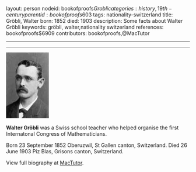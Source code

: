 layout: person
nodeid: bookofproofs$Grobli
categories: history,19th-century
parentid: bookofproofs$603
tags: nationality-switzerland
title: Gröbli, Walter
born: 1852
died: 1903
description: Some facts about Walter Gröbli
keywords: gröbli, walter,nationality switzerland
references: bookofproofs$6909
contributors: bookofproofs,@MacTutor

---


---

![Grobli.jpg](https://github.com/bookofproofs/bookofproofs.github.io/blob/main/_sources/_assets/images/portraits/Grobli.jpg?raw=true)

**Walter Gröbli**  was a Swiss school teacher who helped organise the first Internatonal Congress of Mathematicians.

Born 23 September 1852 Oberuzwil, St Gallen canton, Switzerland. Died 26 June 1903 Piz Blas, Grisons canton, Switzerland.


View full biography at [MacTutor](https://mathshistory.st-andrews.ac.uk/Biographies/Grobli/).